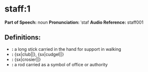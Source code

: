 # staff:1

**Part of Speech:** noun
**Pronunciation:** ˈstaf
**Audio Reference:** staff001

## Definitions:
- **:** a long stick carried in the hand for support in walking
- **:** {sx|club||}, {sx|cudgel||}
- **:** {sx|crosier||}
- **:** a rod carried as a symbol of office or authority
